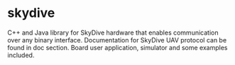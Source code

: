 # skydive
C++ and Java library for SkyDive hardware that enables communication over any binary interface. Documentation for SkyDive UAV protocol can be found in doc section. Board user application, simulator and some examples included.
